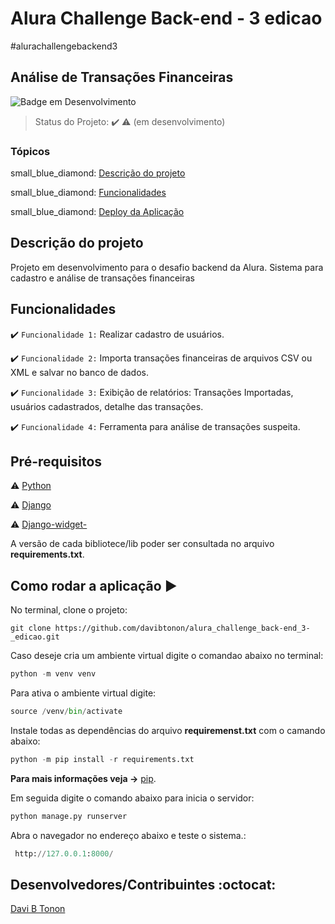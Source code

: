 # Alura Challenge Back-end - 3 edicao

#alurachallengebackend3

## Análise de Transações Financeiras

![Badge em Desenvolvimento](http://img.shields.io/static/v1?label=STATUS&message=EM%20DESENVOLVIMENTO&color=GREEN&style=for-the-badge)

 > Status do Projeto: :heavy_check_mark: :warning: (em desenvolvimento)

### Tópicos 

small_blue_diamond: [Descrição do projeto](#descrição-do-projeto)

small_blue_diamond: [Funcionalidades](#funcionalidades)

small_blue_diamond: [Deploy da Aplicação](#deploy-da-aplicação-dash)

## Descrição do projeto

Projeto em desenvolvimento para o desafio backend da Alura. Sistema para cadastro e análise de transações financeiras

## Funcionalidades

:heavy_check_mark: `Funcionalidade 1:` Realizar cadastro de usuários.

:heavy_check_mark: `Funcionalidade 2:` Importa transações financeiras de arquivos CSV ou XML e salvar no banco de dados.

:heavy_check_mark: `Funcionalidade 3:` Exibição de relatórios: Transações Importadas, usuários cadastrados, detalhe das transações.

:heavy_check_mark: `Funcionalidade 4:` Ferramenta para análise de transações suspeita.


## Pré-requisitos

:warning: [Python](https://www.python.org/)

:warning: [Django](https://www.djangoproject.com/)

:warning: [Django-widget-](https://pypi.org/project/django-widget-tweaks/)

A versão de cada bibliotece/lib poder ser consultada no arquivo **requirements.txt**.

## Como rodar a aplicação :arrow_forward:

No terminal, clone o projeto: 

```
git clone https://github.com/davibtonon/alura_challenge_back-end_3-_edicao.git
```

Caso deseje cria um ambiente virtual digite o comandao abaixo no terminal:

``` python
python -m venv venv 
```

Para ativa o ambiente virtual digite:

``` python
source /venv/bin/activate
```

Instale todas as dependências do arquivo **requiremenst.txt** com o camando abaixo:

``` python
python -m pip install -r requirements.txt
```

**Para mais informações veja ->** [pip](https://pip.pypa.io/en/stable/user_guide/).

Em seguida digite o comando abaixo para inicia o servidor:

``` python
python manage.py runserver
```

Abra o navegador no endereço abaixo e teste o sistema.:

``` python
 http://127.0.0.1:8000/
```

## Desenvolvedores/Contribuintes :octocat:
[Davi B Tonon](https://github.com/davibtonon)
